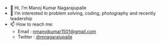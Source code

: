 - 👋 Hi, I’m Manoj Kumar Nagarajupalle
- 👀 I’m interested in problem solving, coding, photography and recently leadership
- 📫 How to reach me:
  - Email : nmanojkumar1501@gmail.com
  - Twitter : [@mnagarajupalle](https://twitter.com/mnagarajupalle)

<!---
manojnagarajupalle/manojnagarajupalle is a ✨ special ✨ repository because its `README.md` (this file) appears on your GitHub profile.
You can click the Preview link to take a look at your changes.
--->
